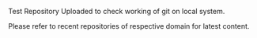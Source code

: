 Test Repository Uploaded to check working of git on local system.

Please refer to recent repositories of respective domain for latest content.

